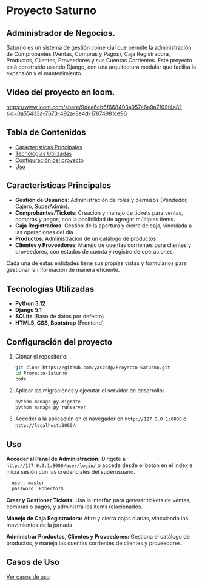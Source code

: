 # Proyecto Saturno 
## Administrador de Negocios.

Saturno es un sistema de gestión comercial que permite la administración de Comprobantes (Ventas, Compras y Pagos), Caja Registradora, Productos, Clientes, Proveedores y sus Cuentas Corrientes.
Este proyecto está construido usando Django, con una arquitectura modular que facilita la expansión y el mantenimiento.

## Video del proyecto en loom. 

https://www.loom.com/share/9dea6cb6f668403a957e6a9a7f09f4a8?sid=0a55433a-7673-492a-8e4d-17874981ce96
 
## Tabla de Contenidos
- [Características Principales](#características-principales)
- [Tecnologías Utilizadas](#tecnologías-utilizadas)
- [Configuración del proyecto](#configuración-del-proyecto)
- [Uso](#uso)
  
## Características Principales

- **Gestión de Usuarios**: Administración de roles y permisos (Vendedor, Cajero, SuperAdmin).
- **Comprobantes/Tickets**: Creación y manejo de tickets para ventas, compras y pagos, con la posibilidad de agregar múltiples ítems.
- **Caja Registradora**: Gestión de la apertura y cierre de caja, vinculada a las operaciones del día.
- **Productos**: Administración de un catálogo de productos.
- **Clientes y Proveedores**: Manejo de cuentas corrientes para clientes y proveedores, con estados de cuenta y registro de operaciones.

Cada una de estas entidades tiene sus propias vistas y formularios para gestionar la información de manera eficiente.

## Tecnologías Utilizadas

- **Python 3.12**
- **Django 5.1**
- **SQLite** (Base de datos por defecto)
- **HTML5, CSS, Bootstrap** (Frontend)

## Configuración del proyecto

1. Clonar el repositorio:
    ```bash
    git clone https://github.com/yaszcdp/Proyecto-Saturno.git
    cd Proyecto-Saturno
    code .
    ```

2. Aplicar las migraciones y ejecutar el servidor de desarrollo:
    ```bash
    python manage.py migrate
    python manage.py runserver
    ```

3. Acceder a la aplicación en el navegador en `http://127.0.0.1:8000` o `http://localhost:8000/`.

## Uso

**Acceder al Panel de Administración:**
  Dirígete a `http://127.0.0.1:8000/user/login/` o accede desde el botón en el index e inicia sesión con las credenciales del superusuario.
  ```bash
    user: master
    password: Roberto7$
  ```

**Crear y Gestionar Tickets:**
  Usa la interfaz para generar tickets de ventas, compras o pagos, y administra los ítems relacionados.

**Manejo de Caja Registradora:**
  Abre y cierra cajas diarias, vinculando los movimientos de la jornada.

**Administrar Productos, Clientes y Proveedores:**
  Gestiona el catálogo de productos, y maneja las cuentas corrientes de clientes y proveedores.


## Casos de Uso

[Ver casos de uso](media/casos_de_uso.pdf)
